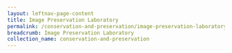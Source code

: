 ```yaml
---
layout: leftnav-page-content
title: Image Preservation Laboratory
permalink: /conservation-and-preservation/image-preservation-laboratory/
breadcrumb: Image Preservation Laboratory
collection_name: conservation-and-preservation
---
```

